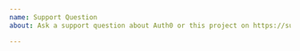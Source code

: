 ```yaml
---
name: Support Question
about: Ask a support question about Auth0 or this project on https://support.auth0.com/

---
```


<!-- Ask a support question about Auth0 or this project on https://support.auth0.com/ -->
